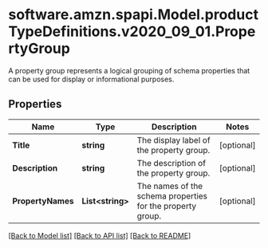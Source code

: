 # software.amzn.spapi.Model.productTypeDefinitions.v2020_09_01.PropertyGroup
A property group represents a logical grouping of schema properties that can be used for display or informational purposes.

## Properties

Name | Type | Description | Notes
------------ | ------------- | ------------- | -------------
**Title** | **string** | The display label of the property group. | [optional] 
**Description** | **string** | The description of the property group. | [optional] 
**PropertyNames** | **List&lt;string&gt;** | The names of the schema properties for the property group. | [optional] 

[[Back to Model list]](../README.md#documentation-for-models) [[Back to API list]](../README.md#documentation-for-api-endpoints) [[Back to README]](../README.md)

